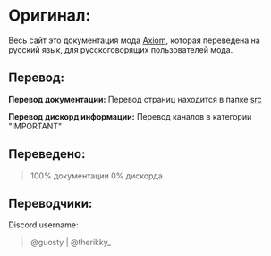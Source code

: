 # Оригинал:
Весь сайт это документация мода [Axiom](https://github.com/Moulberry/AxiomDocumentation), которая переведена на русский язык, для русскоговорящих пользователей мода.

## Перевод:
**Перевод документации:**
Перевод страниц находится в папке [src](https://github.com/flufi230-byte/translation-axiom/tree/master/src) 

**Перевод дискорд информации:**
Перевод каналов в категории "IMPORTANT"

## Переведено:
> 100% документации
> 0% дискорда

## Переводчики:
Discord username:
> @guosty | @therikky_
